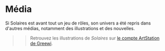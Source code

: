 # Média

Si Solaires est avant tout un jeu de rôles, son univers a été repris dans d'autres médias, notamment des illustrations et des nouvelles.

>> Retrouvez les illustrations de *Solaires* sur [le compte ArtStation de Greewi](https://www.artstation.com/greewi).
